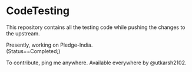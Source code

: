 # CodeTesting
<This is a junk repo>

This repository contains all the testing code while pushing the changes to the upstream.

Presently, working on Pledge-India.  
(Status==Completed;)

To contribute, ping me anywhere. Available everywhere by @utkarsh2102.
